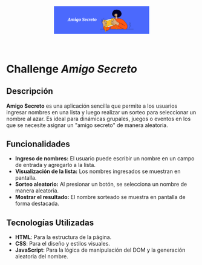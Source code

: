 <div align="center">
    <img alt="Imagen de portada" src="assets/portada.png" width="50%">
</div><br><br>

# Challenge <em>Amigo Secreto</em>

## Descripción

**Amigo Secreto** es una aplicación sencilla que permite a los usuarios ingresar nombres en una lista y luego realizar un sorteo para seleccionar un nombre al azar. Es ideal para dinámicas grupales, juegos o eventos en los que se necesite asignar un "amigo secreto" de manera aleatoria.

## Funcionalidades

- **Ingreso de nombres:** El usuario puede escribir un nombre en un campo de entrada y agregarlo a la lista.
- **Visualización de la lista:** Los nombres ingresados se muestran en pantalla.
- **Sorteo aleatorio:** Al presionar un botón, se selecciona un nombre de manera aleatoria.
- **Mostrar el resultado:** El nombre sorteado se muestra en pantalla de forma destacada.

## Tecnologías Utilizadas

- **HTML**: Para la estructura de la página.
- **CSS**: Para el diseño y estilos visuales.
- **JavaScript**: Para la lógica de manipulación del DOM y la generación aleatoria del nombre.